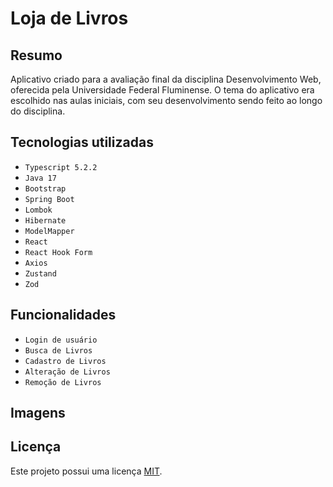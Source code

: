 # Loja de Livros

## Resumo

Aplicativo criado para a avaliação final da disciplina Desenvolvimento Web, oferecida pela Universidade Federal Fluminense. O tema do aplicativo era escolhido nas aulas iniciais, com seu desenvolvimento sendo feito ao longo do disciplina.

## Tecnologias utilizadas

- ``Typescript 5.2.2``
- ``Java 17``
- ``Bootstrap``
- ``Spring Boot``
- ``Lombok``
- ``Hibernate``
- ``ModelMapper``
- ``React``
- ``React Hook Form``
- ``Axios``
- ``Zustand``
- ``Zod``

## Funcionalidades

- ``Login de usuário``
- ``Busca de Livros``
- ``Cadastro de Livros``
- ``Alteração de Livros``
- ``Remoção de Livros`` 

## Imagens

## Licença

Este projeto possui uma licença [MIT](LICENSE.md). 
